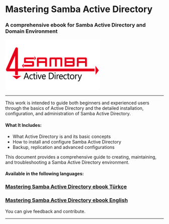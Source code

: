 # Mastering Samba Active Directory
### A comprehensive ebook for Samba Active Directory and Domain Environment

![alt text](images/Samba_Logo.jpeg "Samba")

---

This work is intended to guide both beginners and experienced users through the basics of Active Directory and the detailed installation, configuration, and administration of Samba Active Directory.

#### What It Includes:
- What Active Directory is and its basic concepts
- How to install and configure Samba Active Directory
- Backup, replication and advanced configurations

This document provides a comprehensive guide to creating, maintaining, and troubleshooting a Samba Active Directory environment.

#### Available in the following languages:
### [Mastering Samba Active Directory ebook Türkçe](https://github.com/eesmer/Mastering-SambaActiveDirectory/blob/master/Mastering-SambaActiveDirectory-TR.md)
### [Mastering Samba Active Directory ebook English](https://github.com/eesmer/Mastering-SambaActiveDirectory/blob/master/Mastering-SambaActiveDirectory-ENG.md)

You can give feedback and contribute.

---
